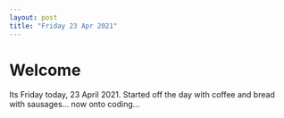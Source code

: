 ```yaml
---
layout: post
title: "Friday 23 Apr 2021"
---
```


# Welcome
Its Friday today, 23 April 2021.
Started off the day with coffee and bread with sausages... now onto coding...
